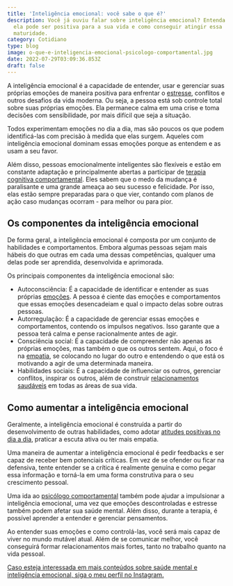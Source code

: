 ```yaml
---
title: 'Inteligência emocional: você sabe o que é?'
description: Você já ouviu falar sobre inteligência emocional? Entenda aqui como
  ela pode ser positiva para a sua vida e como conseguir atingir essa
  maturidade.
category: Cotidiano
type: blog
image: o-que-e-inteligencia-emocional-psicologo-comportamental.jpg
date: 2022-07-29T03:09:36.853Z
draft: false
---
```


A inteligência emocional é a capacidade de entender, usar e gerenciar suas próprias emoções de maneira positiva para enfrentar o [estresse](/diferenca-estresse-ansiedade-depressao/), conflitos e outros desafios da vida moderna. Ou seja, a pessoa está sob controle total sobre suas próprias emoções. Ela permanece calma em uma crise e toma decisões com sensibilidade, por mais difícil que seja a situação.

Todos experimentam emoções no dia a dia, mas são poucos os que podem identificá-las com precisão à medida que elas surgem. Aqueles com inteligência emocional dominam essas emoções porque as entendem e as usam a seu favor.

Além disso, pessoas emocionalmente inteligentes são flexíveis e estão em constante adaptação e principalmente abertas a participar de [terapia cognitiva comportamental](https://yuribusin.com.br/). Eles sabem que o medo da mudança é paralisante e uma grande ameaça ao seu sucesso e felicidade. Por isso, elas estão sempre preparadas para o que vier, contando com planos de ação caso mudanças ocorram - para melhor ou para pior.

## Os componentes da inteligência emocional

De forma geral, a inteligência emocional é composta por um conjunto de habilidades e comportamentos. Embora algumas pessoas sejam mais hábeis do que outras em cada uma dessas competências, qualquer uma delas pode ser aprendida, desenvolvida e aprimorada.

Os principais componentes da inteligência emocional são:

- Autoconsciência: É a capacidade de identificar e entender as suas próprias [emoções](/como-controlar-suas-emocoes/). A pessoa é ciente das emoções e comportamentos que essas emoções desencadeiam e qual o impacto delas sobre outras pessoas.
- Autorregulação: É a capacidade de gerenciar essas emoções e comportamentos, contendo os impulsos negativos. Isso garante que a pessoa terá calma e pense racionalmente antes de agir.
- Consciência social: É a capacidade de compreender não apenas as próprias emoções, mas também o que os outros sentem. Aqui, o foco é na [empatia](https://yuribusin.com.br/empatia-voce-sabe-lidar-com-a-diversidade/), se colocando no lugar do outro e entendendo o que está os motivando a agir de uma determinada maneira.
- Habilidades sociais: É a capacidade de influenciar os outros, gerenciar conflitos, inspirar os outros, além de construir [relacionamentos saudáveis](/5-dicas-para-vencer-a-inseguranca-no-relacionamento/) em todas as áreas de sua vida.

## Como aumentar a inteligência emocional

Geralmente, a inteligência emocional é construída a partir do desenvolvimento de outras habilidades, como adotar [atitudes positivas no dia a dia](/como-estimular-a-dopamina/), praticar a escuta ativa ou ter mais empatia.

Uma maneira de aumentar a inteligência emocional é pedir feedbacks e ser capaz de receber bem potenciais críticas. Em vez de se ofender ou ficar na defensiva, tente entender se a crítica é realmente genuína e como pegar essa informação e torná-la em uma forma construtiva para o seu crescimento pessoal.

Uma ida ao [psicólogo comportamental](https://yuribusin.com.br/) também pode ajudar a impulsionar a inteligência emocional, uma vez que emoções descontroladas e estresse também podem afetar sua saúde mental. Além disso, durante a terapia, é possível aprender a entender e gerenciar pensamentos.

Ao entender suas emoções e como controlá-las, você será mais capaz de viver no mundo mutável atual. Além de se comunicar melhor, você conseguirá formar relacionamentos mais fortes, tanto no trabalho quanto na vida pessoal.

[Caso esteja interessada em mais conteúdos sobre saúde mental e inteligência emocional, siga o meu perfil no Instagram.](https://www.instagram.com/dryuribusin/)
